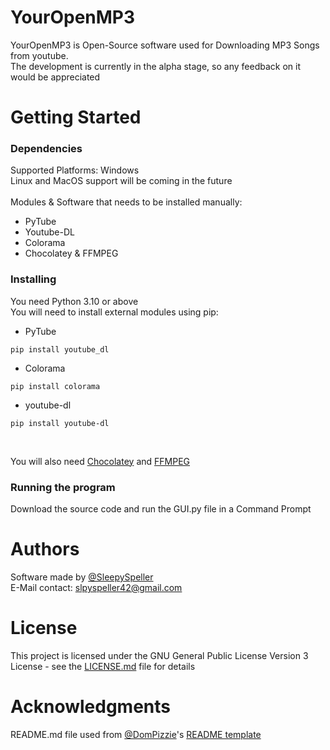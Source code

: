 # YourOpenMP3

YourOpenMP3 is Open-Source software used for Downloading MP3 Songs from youtube. <br>
The development is currently in the alpha stage, so any feedback on it would be appreciated

# Getting Started

### Dependencies
Supported Platforms: Windows
<br>
Linux and MacOS support will be coming in the future <br>
<br>
Modules & Software that needs to be installed manually:
* PyTube
* Youtube-DL
* Colorama
* Chocolatey & FFMPEG

### Installing
You need Python 3.10 or above <br>
You will need to install external modules using pip:
* PyTube
```
pip install youtube_dl
```
* Colorama
```
pip install colorama
```
* youtube-dl
```
pip install youtube-dl
```
<br>

You will also need [Chocolatey](https://chocolatey.org/) and [FFMPEG](https://community.chocolatey.org/packages/ffmpeg)

### Running the program
Download the source code and run the GUI.py file in a Command Prompt

# Authors
Software made by [@SleepySpeller](https://github.com/SleepySpeller/)
<br>
E-Mail contact: slpyspeller42@gmail.com

# License 
This project is licensed under the GNU General Public License Version 3 License - see the [LICENSE.md](https://github.com/SleepySpeller/YourOpenMP3/blob/main/LICENSE) file for details

# Acknowledgments
README.md file used from [@DomPizzie](https://gist.github.com/DomPizzie)'s [README template](https://gist.github.com/DomPizzie/7a5ff55ffa9081f2de27c315f5018afc)
